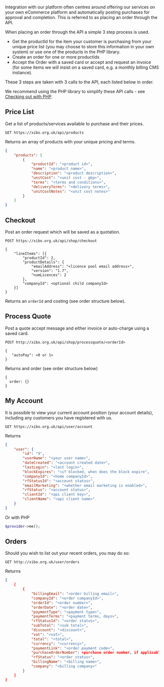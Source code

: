 Integration with our platform often centres around offering our services on your own eCommerce platform and automatically posting purchases for approval and completion. This is referred to as placing an order through the API.

When placing an order through the API a simple 3 step process is used.

 - Get the productId for the item your customer is purchasing from your unique price list (you may choose to store this information in your own system) or use one of the products in the PHP library.
 - Create an order for one or more productIds
 - Accept the Order with a saved card or accept and request an invoice (for some items we will insist on a saved card, e.g. a monthly billing CMS instance).

These 3 steps are taken with 3 calls to the API, each listed below in order.



We recommend using the PHP library to simplify these API calls - see [Checking out with PHP](checkout_with_php.md).



## Price List

Get a list of products/services available to purchase and their prices.


    GET https://xibo.org.uk/api/products

  

Returns an array of products with your unique pricing and terms.
     
```json
{
    "products": [
        {
            "productId": "<product id>",
            "name": "<product name>",
            "description": "<product description>",
            "unitCost": "<unit cost - gbp>",
            "terms": "<terms and conditions>",
            "deliveryTerms": "<delivery terms>",
            "unitCostNotes": "<unit cost notes>"
        }
    ]
}
```



Checkout
--------

Post an order request which will be saved as a quotation.


    POST https://xibo.org.uk/api/shop/checkout
     
    {
        "lineItems": [{
            "productId": 2,
            "productDetails": {
                "emailAddress": "<licence pool email address>",
                "version": "1.7",
                "numLicences": 2
            },
            "companyId": <optional child companyId>
        }]
    }

  

Returns an `orderId` and costing (see order structure below).




Process Quote
-------------

Post a quote accept message and either invoice or auto-charge using a saved card.


    POST http://xibo.org.uk/api/shop/processquote/<orderId>
     
    {
       "autoPay": <0 or 1>
    }

  

Returns and order (see order structure below)


    {
      order: {}
    }

 

 

My Account
----------

It is possible to view your current account position (your account details), including any customers you have registered with us.


    GET https://xibo.org.uk/api/user/account

Returns

```json
{
    "user": {
        "id": "9",
        "userName": "<your user name>",
        "dateCreated": "<account created date>",
        "lastLogin": "<last login>",
        "blockExpires": "<if blocked, when does the block expire",
        "companyId": "<home companyId>",
        "rfStatusId": "<account status>",
        "emailMarketing": "<whether email marketing is enabled>",
        "rfStatus": "<account status>",
        "clientId": "<api client key>",
        "clientName": "<api client name>"
    }
}
```



Or with PHP

```php
$provider->me();
```



  


Orders
------

Should you wish to list out your recent orders, you may do so:


    GET http://xibo.org.uk/user/orders

Returns

```json
{
    [
        {
            "billingEmail": "<order billing email>",
            "companyId": "<order companyId>",
            "orderId": "<order number>",
            "orderDate": "<order date>",
            "paymentType": "<payment type>",
            "paymentTerms": "<payment terms, days>",
            "rfStatusId": "<order status>",
            "subTotal": "<sub total>",
            "discount": "<discount>",
            "vat": "<vat>",
            "total": "<total>",
            "currency": "<currency>",
            "paymentLink": "<order payment code>",
            "purchaseOrderNumber": <purchase order number, if applicable>,
            "rfStatus": "<order status>",
            "billingName": "<billing name>",
            "company": "<billing company>"
        }
    ]
}
```
